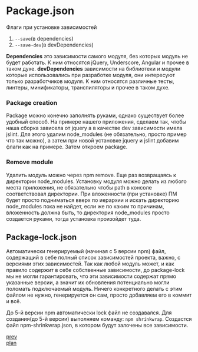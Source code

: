 <h1>Package.json</h1>

<div>
Флаги при установке зависимостей

<ol>
<li>
<code>--save</code>(в dependencies)
</li>
<li>
<code>--save-dev</code>(в devDependencies)
</li>
</ol>
</div>

<div>
<strong>Dependencies</strong> это зависимости самого модуля, без которых модуль не будет работать.
К ним относятся jQuery, Underscore, Angular и прочее в таком духе.
<strong>devDependencies</strong> зависимости на библиотеки и модули которые использовались при разработке модуля, они интересуют только разработчиков модуля.
К ним относятся различные тесты, линтеры, минификаторы, транспиляторы и прочее в таком духе.

</div>
<h3>
Package creation
</h3>
Package можно конечно заполнять руками, однако существует более удобный способ.
На примере нашего приложения, сделаем так, чтобы наша сборка зависела от jquery а в качестве dev зависимости имела jslint.
Для этого удалим node_modules (не обязательно, просто пример что так можно), а затем при новой установке jquery и jslint добавим флаги как на примере.
Затем откроем package.

<div>
<h3>
Remove module
</h3>
Удалить модуль можно через npm remove.
Еще раз возвращаясь к директории node_modules.
Установку модуля можно делать из любого места приложения, не обязательно чтобы path в консоле соответствовал директории.
При вложенности (при установке) ПМ будет просто подниматься вверх по иерархии и искать директорию node_modules пока не найдет,
если же по каким то причинам, вложенность должна быть, то директория node_modules просто создается руками, тогда установка произойдет туда.
</div>


<div>
<h2>
Package-lock.json
</h2>
Автоматически генерируемый (начиная с 5 версии npm) файл, содержащий в себе полный список зависимостей проекта, важно, с версиями этих зависимостей.
Так как любой модуль может, и как правило содержит в себе собственные зависимости,
до package-lock мы не могли гарантировать, что эти зависимости содержат прямо указанные версии,
а значит их обновления потенциально могли поломать подключаемый модуль. Ничего конкретного делать с этим файлом не нужно,
генерируется он сам, просто добавляем его в коммит и всё.

<br/>

До 5-й версии npm автоматически lock файл не создавался. Для создания(до 5-й версии) выполняем команду: <code>npm shrinkwrap</code>.
Создастся файл npm-shrinkwrap.json, в котором будут залочены все зависимости.
</div>

<a href="03.md">prev</a>
<br/>
<a href="00.md">plan</a>
